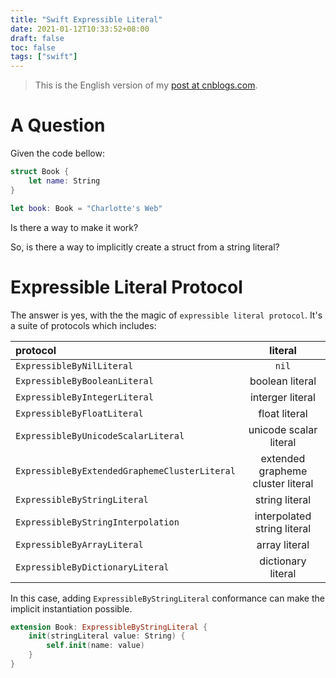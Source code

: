 ```yaml
---
title: "Swift Expressible Literal"
date: 2021-01-12T10:33:52+08:00
draft: false
toc: false
tags: ["swift"]
---
```


> This is the English version of my [post at cnblogs.com](https://www.cnblogs.com/playground/p/swift-expressible-literal.html).

# A Question

Given the code bellow:

```swift
struct Book {
    let name: String
}

let book: Book = "Charlotte's Web"
```

Is there a way to make it work?

So, is there a way to implicitly create a struct from a string literal?

# Expressible Literal Protocol

The answer is yes, with the the magic of `expressible literal protocol`. It's a suite of protocols which includes:

| protocol | literal |
| :-- | :--: | 
| `ExpressibleByNilLiteral` | `nil` |
| `ExpressibleByBooleanLiteral` | boolean literal |
| `ExpressibleByIntegerLiteral` | interger literal |
| `ExpressibleByFloatLiteral` | float literal |
| `ExpressibleByUnicodeScalarLiteral` | unicode scalar literal |
| `ExpressibleByExtendedGraphemeClusterLiteral` | extended grapheme cluster literal |
| `ExpressibleByStringLiteral` | string literal|
| `ExpressibleByStringInterpolation` | interpolated string literal |
| `ExpressibleByArrayLiteral` | array literal |
| `ExpressibleByDictionaryLiteral` | dictionary literal |

In this case, adding `ExpressibleByStringLiteral` conformance can make the implicit instantiation possible.

```swift
extension Book: ExpressibleByStringLiteral {
    init(stringLiteral value: String) {
        self.init(name: value)
    }
}
```